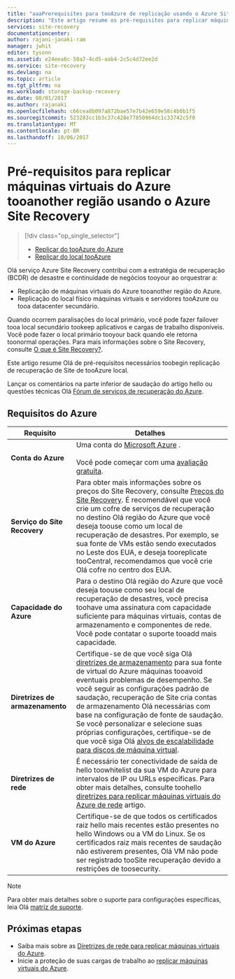 ```yaml
---
title: "aaaPrerequisites para tooAzure de replicação usando o Azure Site Recovery | Microsoft Docs"
description: "Este artigo resume os pré-requisitos para replicar máquinas virtuais e máquinas físicas tooAzure usando o serviço do Azure Site Recovery hello."
services: site-recovery
documentationcenter: 
author: rajani-janaki-ram
manager: jwhit
editor: tysonn
ms.assetid: e24eea6c-50a7-4cd5-aab4-2c5c4d72ee2d
ms.service: site-recovery
ms.devlang: na
ms.topic: article
ms.tgt_pltfrm: na
ms.workload: storage-backup-recovery
ms.date: 08/01/2017
ms.author: rajanaki
ms.openlocfilehash: c66cea8b097a872bae57e7b42e659e58c4b0b1f5
ms.sourcegitcommit: 523283cc1b3c37c428e77850964dc1c33742c5f0
ms.translationtype: MT
ms.contentlocale: pt-BR
ms.lasthandoff: 10/06/2017
---
```

#  <a name="prerequisites-for-replicating-azure-virtual-machines-tooanother-region-by-using-azure-site-recovery"></a>Pré-requisitos para replicar máquinas virtuais do Azure tooanother região usando o Azure Site Recovery

> [!div class="op_single_selector"]
> * [Replicar do tooAzure do Azure](site-recovery-azure-to-azure-prereq.md)
> * [Replicar do local tooAzure](site-recovery-prereq.md)

Olá serviço Azure Site Recovery contribui com a estratégia de recuperação (BCDR) de desastre e continuidade de negócios tooyour ao orquestrar a:
* Replicação de máquinas virtuais do Azure tooanother região do Azure.
* Replicação do local físico máquinas virtuais e servidores tooAzure ou tooa datacenter secundário. 

Quando ocorrem paralisações do local primário, você pode fazer failover tooa local secundário tookeep aplicativos e cargas de trabalho disponíveis. Você pode fazer o local primário tooyour back quando ele retorna toonormal operações. Para mais informações sobre o Site Recovery, consulte [O que é Site Recovery?](site-recovery-overview.md).

Este artigo resume Olá de pré-requisitos necessários toobegin replicação de recuperação de Site de tooAzure local.

Lançar os comentários na parte inferior de saudação do artigo hello ou questões técnicas Olá [Fórum de serviços de recuperação do Azure](https://social.msdn.microsoft.com/forums/azure/home?forum=hypervrecovmgr).


## <a name="azure-requirements"></a>Requisitos do Azure

**Requisito** | **Detalhes**
--- | ---
**Conta do Azure** | Uma conta do [Microsoft Azure](http://azure.microsoft.com/) .<br/><br/> Você pode começar com uma [avaliação gratuita](https://azure.microsoft.com/pricing/free-trial/).
**Serviço do Site Recovery** | Para obter mais informações sobre os preços do Site Recovery, consulte [Preços do Site Recovery](https://azure.microsoft.com/pricing/details/site-recovery/). É recomendável que você crie um cofre de serviços de recuperação no destino Olá região do Azure que você deseja toouse como um local de recuperação de desastres. Por exemplo, se sua fonte de VMs estão sendo executados no Leste dos EUA, e deseja tooreplicate tooCentral, recomendamos que você crie Olá cofre no centro dos EUA.|
**Capacidade do Azure** | Para o destino Olá região do Azure que você deseja toouse como seu local de recuperação de desastres, você precisa toohave uma assinatura com capacidade suficiente para máquinas virtuais, contas de armazenamento e componentes de rede. Você pode contatar o suporte tooadd mais capacidade.
**Diretrizes de armazenamento** | Certifique-se de que você siga Olá [diretrizes de armazenamento](../storage/common/storage-scalability-targets.md#scalability-targets-for-virtual-machine-disks) para sua fonte de virtual do Azure máquinas tooavoid eventuais problemas de desempenho. Se você seguir as configurações padrão de saudação, recuperação de Site cria contas de armazenamento Olá necessárias com base na configuração de fonte de saudação. Se você personalizar e selecione suas próprias configurações, certifique-se de que você siga Olá [alvos de escalabilidade para discos de máquina virtual](../storage/common/storage-scalability-targets.md#scalability-targets-for-virtual-machine-disks).
**Diretrizes de rede** | É necessário ter conectividade de saída de hello toowhitelist da sua VM do Azure para intervalos de IP ou URLs específicas. Para obter mais detalhes, consulte toohello [diretrizes para replicar máquinas virtuais do Azure de rede](site-recovery-azure-to-azure-networking-guidance.md) artigo.
**VM do Azure** | Certifique-se de que todos os certificados raiz hello mais recentes estão presentes no hello Windows ou a VM do Linux. Se os certificados raiz mais recentes de saudação não estiverem presentes, Olá VM não pode ser registrado tooSite recuperação devido a restrições de toosecurity.

>[!NOTE]
>Para obter mais detalhes sobre o suporte para configurações específicas, leia Olá [matriz de suporte](site-recovery-support-matrix-azure-to-azure.md).

## <a name="next-steps"></a>Próximas etapas
- Saiba mais sobre as [Diretrizes de rede para replicar máquinas virtuais do Azure](site-recovery-azure-to-azure-networking-guidance.md).
- Inicie a proteção de suas cargas de trabalho ao [replicar máquinas virtuais do Azure](site-recovery-azure-to-azure.md).
